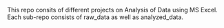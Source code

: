 This repo consits of different projects on Analysis of Data using MS Excel. Each sub-repo consists of raw_data as well as analyzed_data.
